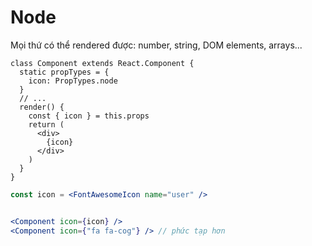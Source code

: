 # Node
Mọi thứ có thể rendered được: number, string, DOM elements, arrays...
```jsx{3}
class Component extends React.Component {
  static propTypes = {
    icon: PropTypes.node
  }
  // ...
  render() {
    const { icon } = this.props
    return (
      <div>
        {icon}
      </div>
    )
  }
}
```
```jsx
const icon = <FontAwesomeIcon name="user" />


<Component icon={icon} />
<Component icon={"fa fa-cog"} /> // phức tạp hơn
```